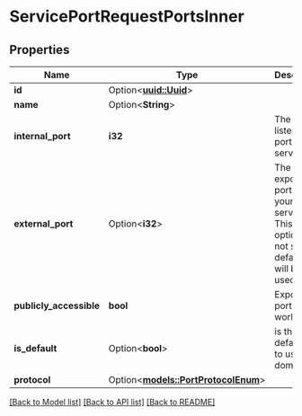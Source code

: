 # ServicePortRequestPortsInner

## Properties

Name | Type | Description | Notes
------------ | ------------- | ------------- | -------------
**id** | Option<[**uuid::Uuid**](uuid::Uuid.md)> |  | [optional]
**name** | Option<**String**> |  | [optional]
**internal_port** | **i32** | The listening port of your service. | 
**external_port** | Option<**i32**> | The exposed port for your service. This is optional. If not set a default port will be used. | [optional]
**publicly_accessible** | **bool** | Expose the port to the world | 
**is_default** | Option<**bool**> | is the default port to use for domain | [optional]
**protocol** | Option<[**models::PortProtocolEnum**](PortProtocolEnum.md)> |  | [optional]

[[Back to Model list]](../README.md#documentation-for-models) [[Back to API list]](../README.md#documentation-for-api-endpoints) [[Back to README]](../README.md)


